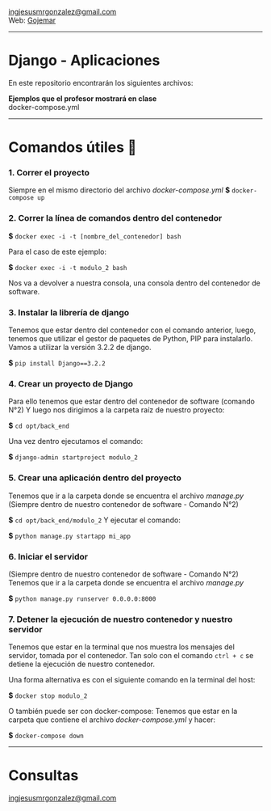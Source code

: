 ingjesusmrgonzalez@gmail.com\
Web: [Gojemar](https:www.gojemar.com.ar)

---

# Django - Aplicaciones
En este repositorio encontrarán los siguientes archivos:

__Ejemplos que el profesor mostrará en clase__\
docker-compose.yml

---

# Comandos útiles 🐋

### 1. Correr el proyecto
Siempre en el mismo directorio del archivo *docker-compose.yml*
**$** `docker-compose up`

### 2. Correr la línea de comandos dentro del contenedor

**$** `docker exec -i -t [nombre_del_contenedor] bash`

Para el caso de este ejemplo:

**$** `docker exec -i -t modulo_2 bash`

Nos va a devolver a nuestra consola, una consola dentro del contenedor de software.

### 3. Instalar la librería de django
Tenemos que estar dentro del contenedor con el comando anterior, luego, tenemos que utilizar el gestor de paquetes de Python, PIP para instalarlo.
Vamos a utilizar la versión 3.2.2 de django.

**$** `pip install Django==3.2.2` 

### 4. Crear un proyecto de Django
Para ello tenemos que estar dentro del contenedor de software (comando N°2)
Y luego nos dirigimos a la carpeta raíz de nuestro proyecto:

**$** `cd opt/back_end` 

Una vez dentro ejecutamos el comando:

**$** `django-admin startproject modulo_2` 

### 5. Crear una aplicación dentro del proyecto
Tenemos que ir a la carpeta donde se encuentra el archivo *manage.py*  
(Siempre dentro de nuestro contenedor de software - Comando N°2)  

**$** `cd opt/back_end/modulo_2` 
Y ejecutar el comando:  

**$** `python manage.py startapp mi_app` 

### 6. Iniciar el servidor
(Siempre dentro de nuestro contenedor de software - Comando N°2)  
Tenemos que ir a la carpeta donde se encuentra el archivo *manage.py*  

**$** `python manage.py runserver 0.0.0.0:8000`  

### 7. Detener la ejecución de nuestro contenedor y nuestro servidor
Tenemos que estar en la terminal que nos muestra los mensajes del servidor, tomada por el contenedor.
Tan solo con el comando `ctrl + c`  se detiene la ejecución de nuestro contenedor.  

Una forma alternativa es con el siguiente comando en la terminal del host:

**$** `docker stop modulo_2`  

O también puede ser con docker-compose:
Tenemos que estar en la carpeta que contiene el archivo *docker-compose.yml* y hacer:


**$** `docker-compose down`  

---
# Consultas
ingjesusmrgonzalez@gmail.com


